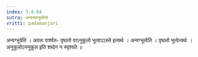 ```yaml
---
index: 3.4.64
sutra: अन्वच्यानुलोम्ये
vritti: padamanjari
---
```


  अन्वग्भूयेति । अग्रतः पार्श्वत- पृष्ठतो वाऽनुकूलो भूत्वाऽऽस्ते इत्यर्थः । अन्वग्भूत्वेति । पृष्ठतो भूत्वेत्यर्थः । अनुकूलोऽननुकूल इति शब्देन न स्पृश्यते ॥